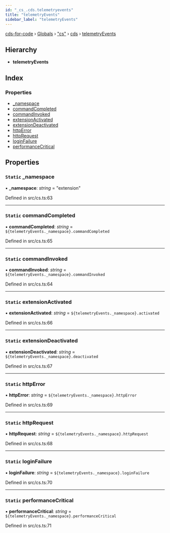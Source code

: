 ```yaml
---
id: "_cs_.cds.telemetryevents"
title: "telemetryEvents"
sidebar_label: "telemetryEvents"
---
```


[cds-for-code](../index.md) › [Globals](../globals.md) › ["cs"](../modules/_cs_.md) › [cds](../modules/_cs_.cds.md) › [telemetryEvents](_cs_.cds.telemetryevents.md)

## Hierarchy

* **telemetryEvents**

## Index

### Properties

* [_namespace](_cs_.cds.telemetryevents.md#static-_namespace)
* [commandCompleted](_cs_.cds.telemetryevents.md#static-commandcompleted)
* [commandInvoked](_cs_.cds.telemetryevents.md#static-commandinvoked)
* [extensionActivated](_cs_.cds.telemetryevents.md#static-extensionactivated)
* [extensionDeactivated](_cs_.cds.telemetryevents.md#static-extensiondeactivated)
* [httpError](_cs_.cds.telemetryevents.md#static-httperror)
* [httpRequest](_cs_.cds.telemetryevents.md#static-httprequest)
* [loginFailure](_cs_.cds.telemetryevents.md#static-loginfailure)
* [performanceCritical](_cs_.cds.telemetryevents.md#static-performancecritical)

## Properties

### `Static` _namespace

▪ **_namespace**: *string* = "extension"

Defined in src/cs.ts:63

___

### `Static` commandCompleted

▪ **commandCompleted**: *string* = `${telemetryEvents._namespace}.commandCompleted`

Defined in src/cs.ts:65

___

### `Static` commandInvoked

▪ **commandInvoked**: *string* = `${telemetryEvents._namespace}.commandInvoked`

Defined in src/cs.ts:64

___

### `Static` extensionActivated

▪ **extensionActivated**: *string* = `${telemetryEvents._namespace}.activated`

Defined in src/cs.ts:66

___

### `Static` extensionDeactivated

▪ **extensionDeactivated**: *string* = `${telemetryEvents._namespace}.deactivated`

Defined in src/cs.ts:67

___

### `Static` httpError

▪ **httpError**: *string* = `${telemetryEvents._namespace}.httpError`

Defined in src/cs.ts:69

___

### `Static` httpRequest

▪ **httpRequest**: *string* = `${telemetryEvents._namespace}.httpRequest`

Defined in src/cs.ts:68

___

### `Static` loginFailure

▪ **loginFailure**: *string* = `${telemetryEvents._namespace}.loginFailure`

Defined in src/cs.ts:70

___

### `Static` performanceCritical

▪ **performanceCritical**: *string* = `${telemetryEvents._namespace}.performanceCritical`

Defined in src/cs.ts:71
